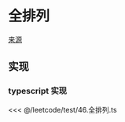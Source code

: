 # 全排列
[来源](https://leetcode.cn/problems/permutations/)

## 实现

### typescript 实现

<<< @/leetcode/test/46.全排列.ts

